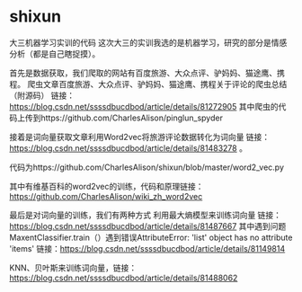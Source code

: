 # shixun
大三机器学习实训的代码
这次大三的实训我选的是机器学习，研究的部分是情感分析（都是自己瞎捉摸）。

首先是数据获取，我们爬取的网站有百度旅游、大众点评、驴妈妈、猫途鹰、携程。
爬虫文章百度旅游、大众点评、驴妈妈、猫途鹰、携程关于评论的爬虫总结（附源码） 链接：https://blog.csdn.net/ssssdbucdbod/article/details/81272905
其中爬虫的代码上传到https://github.com/CharlesAlison/pinglun_spyder

接着是词向量获取文章利用Word2vec将旅游评论数据转化为词向量 链接：https://blog.csdn.net/ssssdbucdbod/article/details/81483278 。

代码为https://github.com/CharlesAlison/shixun/blob/master/word2_vec.py

其中有维基百科的word2vec的训练，代码和原理链接：https://github.com/CharlesAlison/wiki_zh_word2vec

最后是对词向量的训练，我们有两种方式
利用最大熵模型来训练词向量 链接：https://blog.csdn.net/ssssdbucdbod/article/details/81487667
其中遇到问题 MaxentClassifier.train（）遇到错误AttributeError: 'list' object has no attribute 'items' 链接：https://blog.csdn.net/ssssdbucdbod/article/details/81149814

KNN、贝叶斯来训练词向量，链接：https://blog.csdn.net/ssssdbucdbod/article/details/81488062



